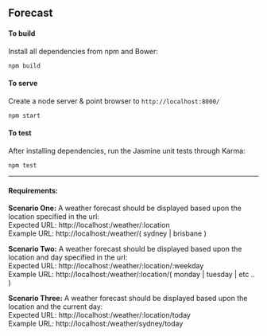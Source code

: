 ## Forecast

#### To build 
Install all dependencies from npm and Bower:
```
npm build
```


#### To serve
Create a node server & point browser to `http://localhost:8000/`
```
npm start
```


#### To test 
After installing dependencies, run the Jasmine unit tests through Karma:
```
npm test
```


---

#### Requirements:

**Scenario One:** A weather forecast should be displayed based upon the location specified in the url:   
Expected URL: http://localhost:/weather/:location   
Example URL: http://localhost:/weather/( sydney | brisbane )

**Scenario Two:** A weather forecast should be displayed based upon the location and day specified in the url:   
Expected URL: http://localhost:/weather/:location/:weekday   
Example URL: http://localhost:/weather/:location/( monday | tuesday | etc .. ) 

**Scenario Three:** A weather forecast should be displayed based upon the location and the current day:   
Expected URL: http://localhost:/weather/:location/today   
Example URL: http://localhost:/weather/sydney/today
